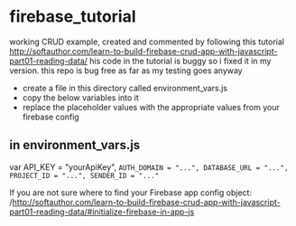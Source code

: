 # firebase_tutorial
working CRUD example, created and commented by following this tutorial http://softauthor.com/learn-to-build-firebase-crud-app-with-javascript-part01-reading-data/ his code in the tutorial is buggy so i fixed it in my version. this repo is bug free as far as my testing goes anyway

* create a file in this directory called environment_vars.js
* copy the below variables into it
* replace the placeholder values with the appropriate values from your firebase config
## in environment_vars.js ##
var API_KEY = "yourApiKey",
`AUTH_DOMAIN = "...",
DATABASE_URL = "...",
PROJECT_ID = "...",
SENDER_ID = "..."`

If you are not sure where to find your Firebase app config object:
/http://softauthor.com/learn-to-build-firebase-crud-app-with-javascript-part01-reading-data/#initialize-firebase-in-app-js
